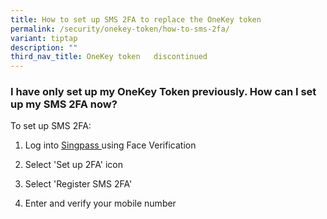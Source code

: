 ```yaml
---
title: How to set up SMS 2FA to replace the OneKey token
permalink: /security/onekey-token/how-to-sms-2fa/
variant: tiptap
description: ""
third_nav_title: OneKey token   discontinued
---
```

<h3>I have only set up my OneKey Token previously. How can I set up my SMS 2FA now?</h3>
<p>To set up SMS 2FA:</p>
<ol data-tight="true" class="tight">
<li>
<p>Log into <a href="https://go.gov.sg/singpass-login" rel="noopener" target="_blank"><u>Singpass </u></a>using
Face Verification</p>
</li>
<li>
<p>Select 'Set up 2FA' icon</p>
</li>
<li>
<p>Select 'Register SMS 2FA'</p>
</li>
<li>
<p>Enter and verify your mobile number</p>
</li>
</ol>
<p></p>